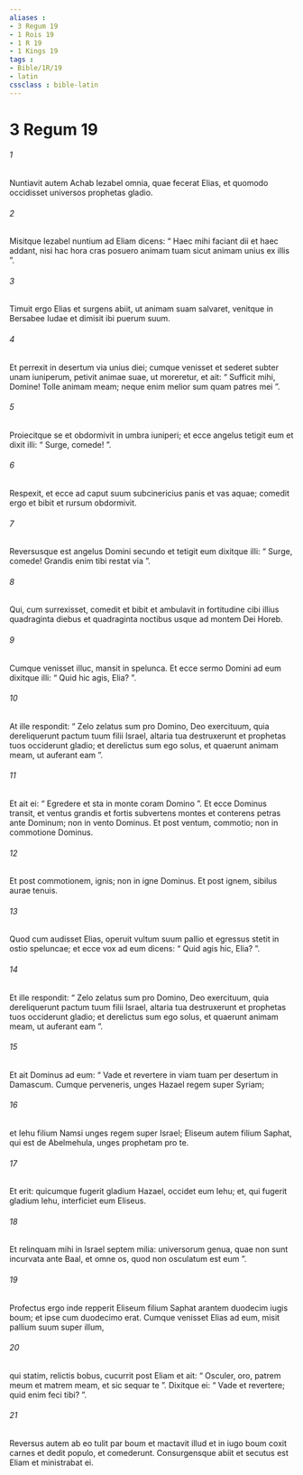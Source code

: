 ```yaml
---
aliases : 
- 3 Regum 19
- 1 Rois 19
- 1 R 19
- 1 Kings 19
tags : 
- Bible/1R/19
- latin
cssclass : bible-latin
---
```


# 3 Regum 19

###### 1
Nuntiavit autem Achab Iezabel omnia, quae fecerat Elias, et quomodo occidisset universos prophetas gladio. 
###### 2
Misitque Iezabel nuntium ad Eliam dicens: “ Haec mihi faciant dii et haec addant, nisi hac hora cras posuero animam tuam sicut animam unius ex illis ”. 
###### 3
Timuit ergo Elias et surgens abiit, ut animam suam salvaret, venitque in Bersabee Iudae et dimisit ibi puerum suum. 
###### 4
Et perrexit in desertum via unius diei; cumque venisset et sederet subter unam iuniperum, petivit animae suae, ut moreretur, et ait: “ Sufficit mihi, Domine! Tolle animam meam; neque enim melior sum quam patres mei ”. 
###### 5
Proiecitque se et obdormivit in umbra iuniperi; et ecce angelus tetigit eum et dixit illi: “ Surge, comede! ”. 
###### 6
Respexit, et ecce ad caput suum subcinericius panis et vas aquae; comedit ergo et bibit et rursum obdormivit. 
###### 7
Reversusque est angelus Domini secundo et tetigit eum dixitque illi: “ Surge, comede! Grandis enim tibi restat via ”. 
###### 8
Qui, cum surrexisset, comedit et bibit et ambulavit in fortitudine cibi illius quadraginta diebus et quadraginta noctibus usque ad montem Dei Horeb.
###### 9
Cumque venisset illuc, mansit in spelunca. Et ecce sermo Domini ad eum dixitque illi: “ Quid hic agis, Elia? ”. 
###### 10
At ille respondit: “ Zelo zelatus sum pro Domino, Deo exercituum, quia dereliquerunt pactum tuum filii Israel, altaria tua destruxerunt et prophetas tuos occiderunt gladio; et derelictus sum ego solus, et quaerunt animam meam, ut auferant eam ”. 
###### 11
Et ait ei: “ Egredere et sta in monte coram Domino ”. Et ecce Dominus transit, et ventus grandis et fortis subvertens montes et conterens petras ante Dominum; non in vento Dominus. Et post ventum, commotio; non in commotione Dominus. 
###### 12
Et post commotionem, ignis; non in igne Dominus. Et post ignem, sibilus aurae tenuis. 
###### 13
Quod cum audisset Elias, operuit vultum suum pallio et egressus stetit in ostio speluncae; et ecce vox ad eum dicens: “ Quid agis hic, Elia? ”. 
###### 14
Et ille respondit: “ Zelo zelatus sum pro Domino, Deo exercituum, quia dereliquerunt pactum tuum filii Israel, altaria tua destruxerunt et prophetas tuos occiderunt gladio; et derelictus sum ego solus, et quaerunt animam meam, ut auferant eam ”.
###### 15
Et ait Dominus ad eum: “ Vade et revertere in viam tuam per desertum in Damascum. Cumque perveneris, unges Hazael regem super Syriam; 
###### 16
et Iehu filium Namsi unges regem super Israel; Eliseum autem filium Saphat, qui est de Abelmehula, unges prophetam pro te. 
###### 17
Et erit: quicumque fugerit gladium Hazael, occidet eum Iehu; et, qui fugerit gladium Iehu, interficiet eum Eliseus. 
###### 18
Et relinquam mihi in Israel septem milia: universorum genua, quae non sunt incurvata ante Baal, et omne os, quod non osculatum est eum ”.
###### 19
Profectus ergo inde repperit Eliseum filium Saphat arantem duodecim iugis boum; et ipse cum duodecimo erat. Cumque venisset Elias ad eum, misit pallium suum super illum, 
###### 20
qui statim, relictis bobus, cucurrit post Eliam et ait: “ Osculer, oro, patrem meum et matrem meam, et sic sequar te ”. Dixitque ei: “ Vade et revertere; quid enim feci tibi? ”.
###### 21
Reversus autem ab eo tulit par boum et mactavit illud et in iugo boum coxit carnes et dedit populo, et comederunt. Consurgensque abiit et secutus est Eliam et ministrabat ei.
